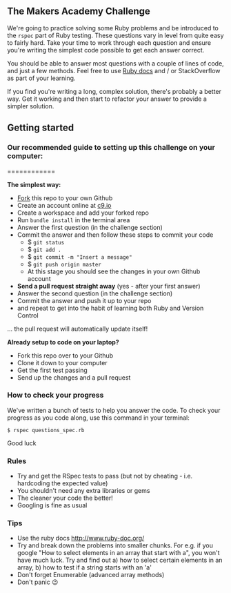 ## The Makers Academy Challenge

We're going to practice solving some Ruby problems and be introduced to the `rspec` part of Ruby testing. These questions vary in level from quite easy to fairly hard. Take your time to work through each question and ensure you're writing the simplest code possible to get each answer correct.

You should be able to answer most questions with a couple of lines of code, and just a few methods. Feel free to use [Ruby docs](http://ruby-doc.org/) and / or StackOverflow as part of your learning.

If you find you're writing a long, complex solution, there's probably a better way. Get it working and then start to refactor your answer to provide a simpler solution.

## Getting started

### Our recommended guide to setting up this challenge on your computer:
============

**The simplest way:**

  * [Fork](https://help.github.com/articles/fork-a-repo/) this repo to your own Github
  * Create an account online at [c9.io](https://c9.io)
  * Create a workspace and add your forked repo
  * Run `bundle install` in the terminal area
  * Answer the first question (in the challenge section)
  * Commit the answer and then follow these steps to commit your code
    * $ `git status`
    * $ `git add .`
    * $ `git commit -m "Insert a message"`
    * $ `git push origin master`
    * At this stage you should see the changes in your own Github account
  * **Send a pull request straight away** (yes - after your first answer)
  * Answer the second question (in the challenge section)
  * Commit the answer and push it up to your repo
  * and repeat to get into the habit of learning both Ruby and Version Control

  ... the pull request will automatically update itself!

**Already setup to code on your laptop?**

  * Fork this repo over to your Github
  * Clone it down to your computer
  * Get the first test passing
  * Send up the changes and a pull request

### How to check your progress

We've written a bunch of tests to help you answer the code. To check your progress as you code along, use this command in your terminal:

~~~
$ rspec questions_spec.rb
~~~

Good luck

### Rules

* Try and get the RSpec tests to pass (but not by cheating - i.e. hardcoding the expected value)
* You shouldn't need any extra libraries or gems
* The cleaner your code the better!
* Googling is fine as usual

### Tips

* Use the ruby docs http://www.ruby-doc.org/
* Try and break down the problems into smaller chunks. For e.g. if you google "How to select elements in an array that start with a", you won't have much luck. Try and find out a) how to select certain elements in an array, b) how to test if a string starts with an 'a'
* Don't forget Enumerable (advanced array methods)
* Don't panic :wink:

